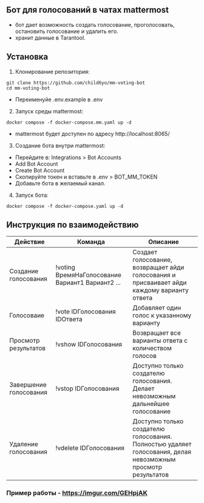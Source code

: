 ## Бот для голосований в чатах mattermost

- бот дает возможность создать голосование, проголосовать, остановить голосование и удалить его.
- хранит данные в Tarantool.

## Установка

1. Клонирование репозитория:
```
git clone https://github.com/child6yo/mm-voting-bot 
cd mm-voting-bot
```
- Переименуйе .env.example в .env
2. Запуск среды mattermost:
```
docker compose -f docker-compose.mm.yaml up -d
```
- mattermost будет доступен по адресу http://localhost:8065/
3. Создание бота внутри mattermost:
- Перейдите в: Integrations > Bot Accounts
- Add Bot Account
- Create Bot Account
- Скопируйте токен и вставьте в .env > BOT_MM_TOKEN
- Добавьте бота в желаемый канал.
4. Запуск бота:
```
docker compose -f docker-compose.yaml up -d
```

## Инструкция по взаимодействию

| Действие | Команда | Описание |
| --- | --- | --- |
| Создание голосования | !voting ВремяНаГолосование Вариант1 Вариант2 ... | Создает голосование, возвращает айди голосования и присваивает айди каждому варианту ответа |\
| Голосоваие | !vote IDГолосования IDОтвета | Добавляет один голос к указанному варианту |
| Просмотр результатов | !vshow IDГолосования | Возвращает все варианты ответа с количеством голосов |
| Завершение голосования | !vstop IDГолосования | Доступно только создателю голосования. Делает невозможным дальнейшее голосование |
| Удаление голосования | !vdelete IDГолосования | Доступно только создателю голосования. Полностью удаляет голосования, делая невозможным просмотр результатов |

### Пример работы - https://imgur.com/GEHpjAK
